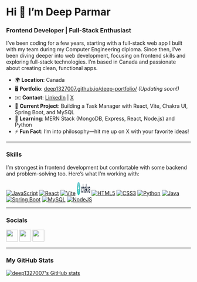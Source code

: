 # Hi 👋 I’m Deep Parmar
### Frontend Developer | Full-Stack Enthusiast

I’ve been coding for a few years, starting with a full-stack web app I built with my team during my Computer Engineering diploma. Since then, I’ve been diving deeper into web development, focusing on frontend skills and exploring full-stack technologies. I’m based in Canada and passionate about creating clean, functional apps.

- 🌍 **Location**: Canada
- 🖥️ **Portfolio**: [deep1327007.github.io/deep-portfolio/](https://deep1327007.github.io/deep-portfolio/) *(Updating soon!)*
- ✉️ **Contact**: [LinkedIn](https://ca.linkedin.com/in/deep1327007) | [X](https://x.com/deep13270007)
- 🚀 **Current Project**: Building a Task Manager with React, Vite, Chakra UI, Spring Boot, and MySQL
- 🧠 **Learning**: MERN Stack (MongoDB, Express, React, Node.js) and Python
- ⚡ **Fun Fact**: I’m into philosophy—hit me up on X with your favorite ideas!

---

### Skills
I’m strongest in frontend development but comfortable with some backend and problem-solving too. Here’s what I’m working with:

<p align="left">
<a href="https://developer.mozilla.org/en-US/docs/Web/JavaScript" target="_blank"><img src="https://raw.githubusercontent.com/danielcranney/readme-generator/main/public/icons/skills/javascript-colored.svg" width="36" height="36" alt="JavaScript" /></a>
<a href="https://reactjs.org/" target="_blank"><img src="https://raw.githubusercontent.com/danielcranney/readme-generator/main/public/icons/skills/react-colored.svg" width="36" height="36" alt="React" /></a>
<a href="https://vitejs.dev/" target="_blank"><img src="https://raw.githubusercontent.com/danielcranney/readme-generator/main/public/icons/skills/vite-colored.svg" width="36" height="36" alt="Vite" /></a>
<a href="https://chakra-ui.com/" target="_blank"><img src="https://raw.githubusercontent.com/chakra-ui/chakra-ui/main/media/logo-colored@2x.png" width="36" height="36" alt="Chakra UI" /></a>
<a href="https://developer.mozilla.org/en-US/docs/Glossary/HTML5" target="_blank"><img src="https://raw.githubusercontent.com/danielcranney/readme-generator/main/public/icons/skills/html5-colored.svg" width="36" height="36" alt="HTML5" /></a>
<a href="https://www.w3.org/TR/CSS/#css" target="_blank"><img src="https://raw.githubusercontent.com/danielcranney/readme-generator/main/public/icons/skills/css3-colored.svg" width="36" height="36" alt="CSS3" /></a>
<a href="https://www.python.org/" target="_blank"><img src="https://raw.githubusercontent.com/danielcranney/readme-generator/main/public/icons/skills/python-colored.svg" width="36" height="36" alt="Python" /></a>
<a href="https://www.oracle.com/java/" target="_blank"><img src="https://raw.githubusercontent.com/danielcranney/readme-generator/main/public/icons/skills/java-colored.svg" width="36" height="36" alt="Java" /></a>
<a href="https://spring.io/projects/spring-boot" target="_blank"><img src="https://img.shields.io/badge/springboot-%236DB33F.svg?style=for-the-badge&logo=springboot&logoColor=white" width="36" height="36" alt="Spring Boot" /></a>
<a href="https://www.mysql.com/" target="_blank"><img src="https://raw.githubusercontent.com/danielcranney/readme-generator/main/public/icons/skills/mysql-colored.svg" width="36" height="36" alt="MySQL" /></a>
<a href="https://nodejs.org/en/" target="_blank"><img src="https://raw.githubusercontent.com/danielcranney/readme-generator/main/public/icons/skills/nodejs-colored.svg" width="36" height="36" alt="NodeJS" /></a>
</p>

---

### Socials
<p align="left">
<a href="https://www.github.com/deep1327007" target="_blank"><img src="https://raw.githubusercontent.com/danielcranney/readme-generator/main/public/icons/socials/github.svg" width="32" height="32" /></a>
<a href="https://www.linkedin.com/in/deep1327007" target="_blank"><img src="https://raw.githubusercontent.com/danielcranney/readme-generator/main/public/icons/socials/linkedin.svg" width="32" height="32" /></a>
<a href="https://www.x.com/deep13270007" target="_blank"><img src="https://raw.githubusercontent.com/danielcranney/readme-generator/main/public/icons/socials/twitter.svg" width="32" height="32" /></a>
</p>

---

### My GitHub Stats
<a href="http://www.github.com/deep1327007"><img src="https://github-readme-stats.vercel.app/api?username=deep1327007&show_icons=true&hide=&count_private=true&title_color=a855f7&text_color=ffffff&icon_color=a855f7&bg_color=1c1917&hide_border=true&show_icons=true" alt="deep1327007's GitHub stats" /></a>

